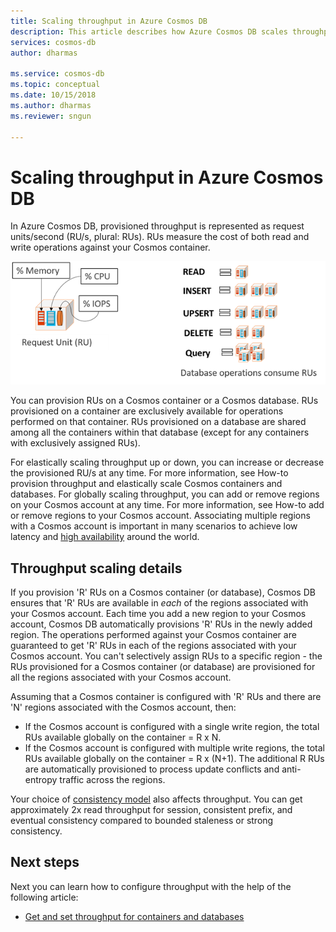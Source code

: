```yaml
---
title: Scaling throughput in Azure Cosmos DB 
description: This article describes how Azure Cosmos DB scales throughput elastically
services: cosmos-db
author: dharmas

ms.service: cosmos-db
ms.topic: conceptual
ms.date: 10/15/2018
ms.author: dharmas
ms.reviewer: sngun

---
```


# Scaling throughput in Azure Cosmos DB

In Azure Cosmos DB, provisioned throughput is represented as request units/second (RU/s, plural: RUs). RUs measure the cost of both read and write operations against your Cosmos container.

![Request Units](./media/scale-throughput/figure1.png)

You can provision RUs on a Cosmos container or a Cosmos database. RUs provisioned on a container are exclusively available for operations performed on that container. RUs provisioned on a database are shared among all the containers within that database (except for any containers with exclusively assigned RUs).

For elastically scaling throughput up or down, you can increase or decrease the provisioned RU/s at any time. For more information, see How-to provision throughput and elastically scale Cosmos containers and databases. For globally scaling throughput, you can add or remove regions on your Cosmos account at any time. For more information, see How-to add or remove regions to your Cosmos account. Associating multiple regions with a Cosmos account is important in many scenarios to achieve low latency and [high availability](high-availability.md) around the world.

## Throughput scaling details

If you provision 'R' RUs on a Cosmos container (or database), Cosmos DB ensures that 'R' RUs are available in *each* of the regions associated with your Cosmos account. Each time you add a new region to your Cosmos account, Cosmos DB automatically provisions 'R' RUs in the newly added region. The operations performed against your Cosmos container are guaranteed to get 'R' RUs in each of the regions associated with your Cosmos account. You can't selectively assign RUs to a specific region - the RUs provisioned for a Cosmos container (or database) are provisioned for all the regions associated with your Cosmos account.

Assuming that a Cosmos container is configured with 'R' RUs and there are 'N' regions associated with the Cosmos account, then:

- If the Cosmos account is configured with a single write region, the total RUs available globally on the container = R x N.
- If the Cosmos account is configured with multiple write regions, the total RUs available globally on the container = R x (N+1). The additional R RUs are automatically provisioned to process update conflicts and anti-entropy traffic across the regions.

Your choice of [consistency model](consistency-levels.md) also affects throughput. You can get approximately 2x read throughput for session, consistent prefix, and eventual consistency compared to bounded staleness or strong consistency.

## Next steps

Next you can learn how to configure throughput with the help of the following article:

* [Get and set throughput for containers and databases](set-throughput.md) 

